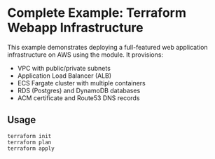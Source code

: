 # Complete Example: Terraform Webapp Infrastructure

This example demonstrates deploying a full-featured web application infrastructure on AWS using the module. It provisions:

- VPC with public/private subnets
- Application Load Balancer (ALB)
- ECS Fargate cluster with multiple containers
- RDS (Postgres) and DynamoDB databases
- ACM certificate and Route53 DNS records

## Usage

```hcl
terraform init
terraform plan
terraform apply
```